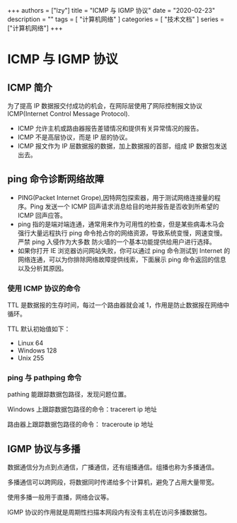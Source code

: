 +++
authors = ["lzy"]
title = "ICMP 与 IGMP 协议"
date = "2020-02-23"
description = ""
tags = [
    "计算机网络"
]
categories = [
    "技术文档"
]
series = ["计算机网络"]
+++

# ICMP 与 IGMP 协议

## ICMP 简介

为了提高 IP 数据报交付成功的机会，在网际层使用了网际控制报文协议 ICMP(Internet Control Message Protocol).

- ICMP 允许主机或路由器报告差错情况和提供有关异常情况的报告。
- ICMP 不是高层协议，而是 IP 层的协议。
- ICMP 报文作为 IP 层数据报的数据，加上数据报的首部，组成 IP 数据包发送出去。

## ping 命令诊断网络故障

- PING(Packet Internet Grope),因特网包探索器，用于测试网络连接量的程序。Ping 发送一个 ICMP 回声请求消息给目的地并报告是否收到所希望的 ICMP 回声应答。
- ping 指的是端对端连通，通常用来作为可用性的检查，但是某些病毒木马会强行大量远程执行 ping 命令抢占你的网络资源，导致系统变慢，网速变慢。严禁 ping 入侵作为大多数 防火墙的一个基本功能提供给用户进行选择。
- 如果你打开 IE 浏览器访问网站失败，你可以通过 ping 命令测试到 Internet 的网络连通，可以为你排除网络故障提供线索，下面展示 ping 命令返回的信息以及分析其原因。

### 使用 ICMP 协议的命令

TTL 是数据报的生存时间，每过一个路由器就会减 1，作用是防止数据报在网络中循环。

TTL 默认初始值如下：

- Linux 64
- Windows 128
- Unix 255

### ping 与 pathping 命令

pathing 能跟踪数据包路径，发现问题位置。

Windows 上跟踪数据包路径的命令：tracerert ip 地址

路由器上跟踪数据包路径的命令： traceroute ip 地址

## IGMP 协议与多播

数据通信分为点到点通信，广播通信，还有组播通信。组播也称为多播通信。

多播通信可以跨网段，将数据同时传递给多个计算机，避免了占用大量带宽。

使用多播一般用于直播，网络会议等。

IGMP 协议的作用就是周期性扫描本网段内有没有主机在访问多播数据包。

